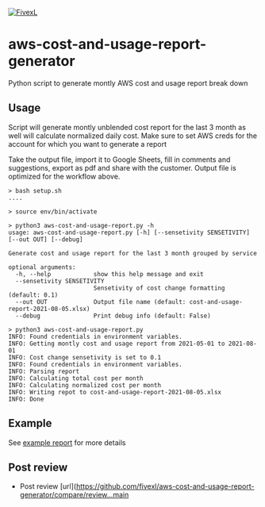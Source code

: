 [![FivexL](https://releases.fivexl.io/fivexlbannergit.jpg)](https://fivexl.io/)

# aws-cost-and-usage-report-generator

Python script to generate montly AWS cost and usage report break down

## Usage

Script will generate montly unblended cost report for the last 3 month as well will calculate normalized daily cost.
Make sure to set AWS creds for the account for which you want to generate a report

Take the output file, import it to Google Sheets, fill in comments and suggestions, export as pdf and share with the customer.
Output file is optimized for the workflow above.

```
> bash setup.sh
....

> source env/bin/activate

> python3 aws-cost-and-usage-report.py -h
usage: aws-cost-and-usage-report.py [-h] [--sensetivity SENSETIVITY] [--out OUT] [--debug]

Generate cost and usage report for the last 3 month grouped by service

optional arguments:
  -h, --help            show this help message and exit
  --sensetivity SENSETIVITY
                        Sensetivity of cost change formatting (default: 0.1)
  --out OUT             Output file name (default: cost-and-usage-report-2021-08-05.xlsx)
  --debug               Print debug info (default: False)

> python3 aws-cost-and-usage-report.py 
INFO: Found credentials in environment variables.
INFO: Getting montly cost and usage report from 2021-05-01 to 2021-08-01
INFO: Cost change sensetivity is set to 0.1
INFO: Found credentials in environment variables.
INFO: Parsing report
INFO: Calculating total cost per month
INFO: Calculating normalized cost per month
INFO: Writing repot to cost-and-usage-report-2021-08-05.xlsx
INFO: Done
```
## Example

See [example report](cost-and-usage-report-2021-08-05.xlsx) for more details

## Post review

- Post review [url](https://github.com/fivexl/aws-cost-and-usage-report-generator/compare/review...main
